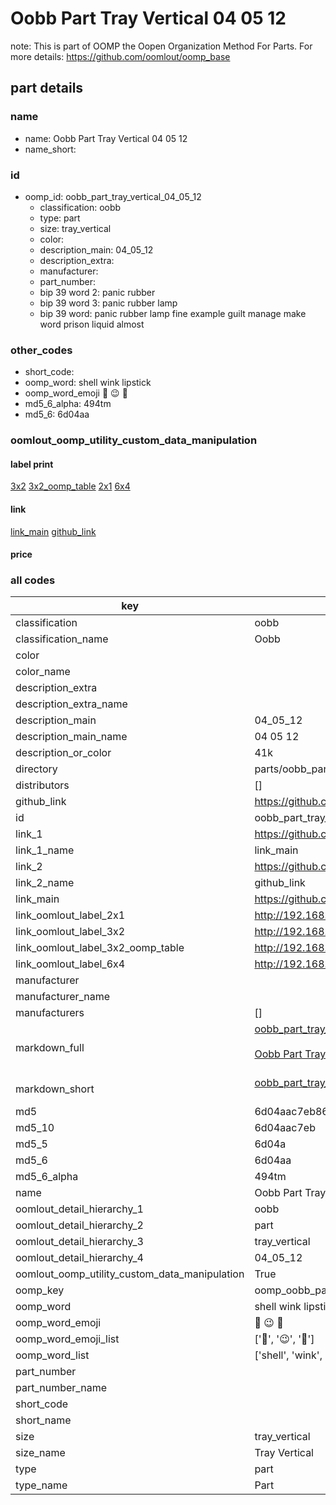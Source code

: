 # Oobb Part Tray Vertical 04 05 12  

note: This is part of OOMP the Oopen Organization Method For Parts. For more details: https://github.com/oomlout/oomp_base

##  part details





### name
* name: Oobb Part Tray Vertical 04 05 12
* name_short: 
### id
* oomp_id: oobb_part_tray_vertical_04_05_12
  * classification: oobb
  * type: part
  * size: tray_vertical
  * color: 
  * description_main: 04_05_12
  * description_extra: 
  * manufacturer: 
  * part_number: 
  * bip 39 word 2: panic rubber
  * bip 39 word 3: panic rubber lamp
  * bip 39 word: panic rubber lamp fine example guilt manage make word prison liquid almost

### other_codes
* short_code: 
* oomp_word: shell wink lipstick
* oomp_word_emoji :shell: :wink: :lipstick:
* md5_6_alpha: 494tm
* md5_6: 6d04aa






### oomlout_oomp_utility_custom_data_manipulation
#### label print
[3x2](http://192.168.1.245:1112/?label=oomp%20494tm)
[3x2_oomp_table](http://192.168.1.107:1112/?label=oomp%20494tm)
[2x1](http://192.168.1.242:1112/?label=oomp%20494tm)
[6x4](http://192.168.1.55:1112/?label=oomp%20494tm)    

#### link

[link_main](https://github.com/oomlout/oomlout_oomp_current_version_messy/tree/main/parts/oobb_part_tray_vertical_04_05_12) [github_link](https://github.com/oomlout/oomlout_oomp_part_src/tree/main/parts/oobb_part_tray_vertical_04_05_12)                             

#### price







### all codes 
| key | value |  
| --- | --- |  
| classification | oobb |  
| classification_name | Oobb |  
| color |  |  
| color_name |  |  
| description_extra |  |  
| description_extra_name |  |  
| description_main | 04_05_12 |  
| description_main_name | 04 05 12 |  
| description_or_color | 41k |  
| directory | parts/oobb_part_tray_vertical_04_05_12 |  
| distributors | [] |  
| github_link | https://github.com/oomlout/oomlout_oomp_part_src/tree/main/parts/oobb_part_tray_vertical_04_05_12 |  
| id | oobb_part_tray_vertical_04_05_12 |  
| link_1 | https://github.com/oomlout/oomlout_oomp_current_version_messy/tree/main/parts/oobb_part_tray_vertical_04_05_12 |  
| link_1_name | link_main |  
| link_2 | https://github.com/oomlout/oomlout_oomp_part_src/tree/main/parts/oobb_part_tray_vertical_04_05_12 |  
| link_2_name | github_link |  
| link_main | https://github.com/oomlout/oomlout_oomp_current_version_messy/tree/main/parts/oobb_part_tray_vertical_04_05_12 |  
| link_oomlout_label_2x1 | http://192.168.1.242:1112/?label=oomp%20494tm |  
| link_oomlout_label_3x2 | http://192.168.1.245:1112/?label=oomp%20494tm |  
| link_oomlout_label_3x2_oomp_table | http://192.168.1.107:1112/?label=oomp%20494tm |  
| link_oomlout_label_6x4 | http://192.168.1.55:1112/?label=oomp%20494tm |  
| manufacturer |  |  
| manufacturer_name |  |  
| manufacturers | [] |  
| markdown_full | [oobb_part_tray_vertical_04_05_12](https://github.com/oomlout/oomlout_oomp_current_version_messy/tree/main/parts/oobb_part_tray_vertical_04_05_12)<br>[](https://github.com/oomlout/oomlout_oomp_current_version_messy/tree/main/parts/oobb_part_tray_vertical_04_05_12)<br>[Oobb Part Tray Vertical 04 05 12](https://github.com/oomlout/oomlout_oomp_current_version_messy/tree/main/parts/oobb_part_tray_vertical_04_05_12)<br><br> |  
| markdown_short | [oobb_part_tray_vertical_04_05_12](https://github.com/oomlout/oomlout_oomp_current_version_messy/tree/main/parts/oobb_part_tray_vertical_04_05_12)<br><br> |  
| md5 | 6d04aac7eb8690dd9ea7356cf9af34fd |  
| md5_10 | 6d04aac7eb |  
| md5_5 | 6d04a |  
| md5_6 | 6d04aa |  
| md5_6_alpha | 494tm |  
| name | Oobb Part Tray Vertical 04 05 12 |  
| oomlout_detail_hierarchy_1 | oobb |  
| oomlout_detail_hierarchy_2 | part |  
| oomlout_detail_hierarchy_3 | tray_vertical |  
| oomlout_detail_hierarchy_4 | 04_05_12 |  
| oomlout_oomp_utility_custom_data_manipulation | True |  
| oomp_key | oomp_oobb_part_tray_vertical_04_05_12 |  
| oomp_word | shell wink lipstick |  
| oomp_word_emoji | :shell: :wink: :lipstick: |  
| oomp_word_emoji_list | [':shell:', ':wink:', ':lipstick:'] |  
| oomp_word_list | ['shell', 'wink', 'lipstick'] |  
| part_number |  |  
| part_number_name |  |  
| short_code |  |  
| short_name |  |  
| size | tray_vertical |  
| size_name | Tray Vertical |  
| type | part |  
| type_name | Part |  
